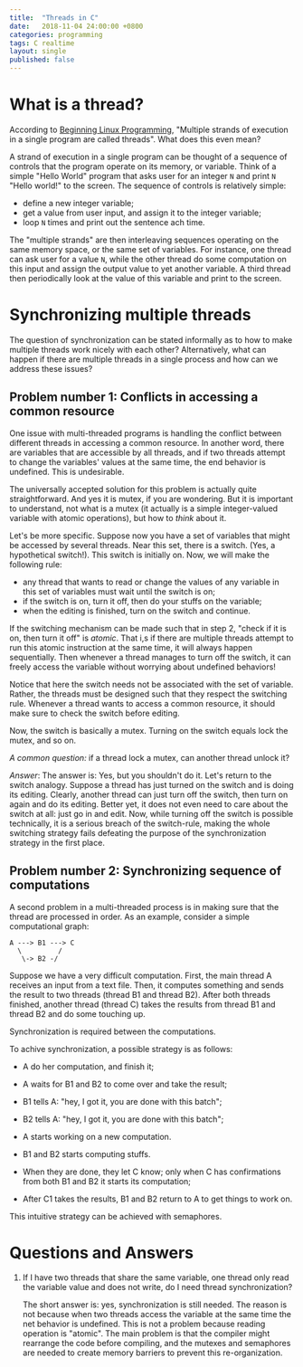 ```yaml
---
title:  "Threads in C"
date:   2018-11-04 24:00:00 +0800
categories: programming
tags: C realtime
layout: single
published: false
---
```


# What is a thread?

According to [Beginning Linux Programming](), "Multiple strands of
execution in a single program are called threads". What does this even
mean?

A strand of execution in a single program can be thought of a sequence
of controls that the program operate on its memory, or variable. Think
of a simple "Hello World" program that asks user for an integer `N`
and print `N` "Hello world!" to the screen. The sequence of controls
is relatively simple:
- define a new integer variable;
- get a value from user input, and assign it to the integer variable;
- loop `N` times and print out the sentence ach time.

The "multiple strands" are then interleaving sequences operating on
the same memory space, or the same set of variables. For instance, one
thread can ask user for a value `N`, while the other thread do some
computation on this input and assign the output value to yet another
variable.  A third thread then periodically look at the value of this
variable and print to the screen.

# Synchronizing multiple threads

The question of synchronization can be stated informally as to how to
make multiple threads work nicely with each other? Alternatively, what
can happen if there are multiple threads in a single process and how
can we address these issues?

## Problem number 1: Conflicts in accessing a common resource

One issue with multi-threaded programs is handling the conflict
between different threads in accessing a common resource. In another
word, there are variables that are accessible by all threads, and if
two threads attempt to change the variables' values at the same time,
the end behavior is undefined. This is undesirable.

The universally accepted solution for this problem is actually quite
straightforward. And yes it is mutex, if you are wondering. But it is
important to understand, not what is a mutex (it actually is a simple
integer-valued variable with atomic operations), but how to *think*
about it.

Let's be more specific.  Suppose now you have a set of variables that
might be accessed by several threads. Near this set, there is a
switch. (Yes, a hypothetical switch!). This switch is initially
on. Now, we will make the following rule:
- any thread that wants to read or change the values of any variable
  in this set of variables must wait until the switch is on;
- if the switch is on, turn it off, then do your stuffs on the
  variable;
- when the editing is finished, turn on the switch and continue.

If the switching mechanism can be made such that in step 2, "check if
it is on, then turn it off" is *atomic*.  That i,s if there are
multiple threads attempt to run this atomic instruction at the same
time, it will always happen sequentially. Then whenever a thread
manages to turn off the switch, it can freely access the variable
without worrying about undefined behaviors!

Notice that here the switch needs not be associated with the set of
variable. Rather, the threads must be designed such that they respect
the switching rule. Whenever a thread wants to access a common
resource, it should make sure to check the switch before editing.


Now, the switch is basically a mutex. Turning on the switch equals
lock the mutex, and so on.

*A common question:* if a thread lock a mutex, can another thread
unlock it?

*Answer*: The answer is: Yes, but you shouldn't do it. Let's return to
the switch analogy. Suppose a thread has just turned on the switch and
is doing its editing. Clearly, another thread can just turn off the
switch, then turn on again and do its editing. Better yet, it does not
even need to care about the switch at all: just go in and edit. Now,
while turning off the switch is possible technically, it is a serious
breach of the switch-rule, making the whole switching strategy fails
defeating the purpose of the synchronization strategy in the first
place.

## Problem number 2: Synchronizing sequence of computations

A second problem in a multi-threaded process is in making sure that
the thread are processed in order. As an example, consider a simple
computational graph:

```
A ---> B1 ---> C
  \         /
   \-> B2 -/
```

Suppose we have a very difficult computation. First, the main thread A
receives an input from a text file. Then, it computes something and
sends the result to two threads (thread B1 and thread B2). After both
threads finished, another thread (thread C) takes the results from
thread B1 and thread B2 and do some touching up.

Synchronization is required between the computations.

To achive synchronization, a possible strategy is as follows:

- A do her computation, and finish it;
- A waits for B1 and B2 to come over and take the result;
- B1 tells A: "hey, I got it, you are done with this batch";
- B2 tells A: "hey, I got it, you are done with this batch";
- A starts working on a new computation.

- B1 and B2 starts computing stuffs.
- When they are done, they let C know; only when C has confirmations
  from both B1 and B2 it starts its computation;
- After C1 takes the results, B1 and B2 return to A to get things to
  work on.
  
This intuitive strategy can be achieved with semaphores.

# Questions and Answers

1. If I have two threads that share the same variable, one thread only
   read the variable value and does not write, do I need thread
   synchronization?

   The short answer is: yes, synchronization is still needed. The
   reason is not because when two threads access the variable at the
   same time the net behavior is undefined. This is not a problem
   because reading operation is "atomic". The main problem is that the
   compiler might rearrange the code before compiling, and the mutexes
   and semaphores are needed to create memory barriers to prevent this
   re-organization.
